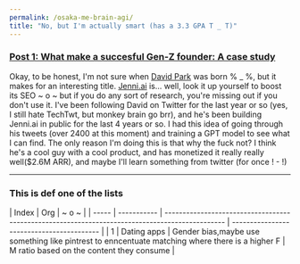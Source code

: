 ```yaml
---
permalink: /osaka-me-brain-agi/
title: "No, but I'm actually smart (has a 3.3 GPA T _ T)"
---
```


### [Post 1: What make a succesful Gen-Z founder: A case study ](/osaka-me-brain-agi/posts/one)

Okay, to be honest, I'm not sure when [David Park](https://twitter.com/Davidjpark96?ref_src=twsrc%5Egoogle%7Ctwcamp%5Eserp%7Ctwgr%5Eauthor) was born % \_ %, but it makes for an interesting title. [Jenni.ai](https://jenni.ai/) is... well, look it up yourself to boost its SEO ~ o ~ but if you do any sort of research, you're missing out if you don't use it. I've been following David on Twitter for the last year or so (yes, I still hate TechTwt, but monkey brain go brr), and he's been building Jenni.ai in public for the last 4 years or so. I had this idea of going through his tweets (over 2400 at this moment) and training a GPT model to see what I can find. The only reason I'm doing this is that why the fuck not? I think he's a cool guy with a cool product, and has monetized it really really well($2.6M ARR), and maybe I'll learn something from twitter (for once ! - !)

---

### This is def one of the lists

| Index | Org         | ~ o ~                                                                                           |
| ----- | ----------- | ----------------------------------------------------------------------------------------------- | ----------------------------------------- |
| 1     | Dating apps | Gender bias,maybe use something like pintrest to enncentuate matching where there is a higher F | M ratio based on the content they consume |
